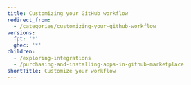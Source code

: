 ```yaml
---
title: Customizing your GitHub workflow
redirect_from:
  - /categories/customizing-your-github-workflow
versions:
  fpt: '*'
  ghec: '*'
children:
  - /exploring-integrations
  - /purchasing-and-installing-apps-in-github-marketplace
shortTitle: Customize your workflow
---
```


